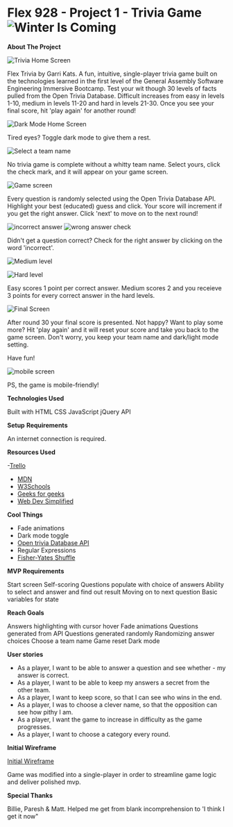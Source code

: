 # Flex 928 - Project 1 - Trivia Game ![Winter Is Coming](https://media.giphy.com/media/l378kZMdRzNm4wvhC/giphy.gif)

**About The Project**

![Trivia Home Screen](https://hosting.photobucket.com/images/ae120/thecrumblechronicles/home-screen.png)

Flex Trivia by Garri Kats. A fun, intuitive, single-player trivia game built on the technologies learned in the first level of the General Assembly Software Engineering Immersive Bootcamp. Test your wit though 30 levels of facts pulled from the Open Trivia Database. Difficult increases from easy in levels 1-10, medium in levels 11-20 and hard in levels 21-30. Once you see your final score, hit 'play again' for another round!

![Dark Mode Home Screen](https://hosting.photobucket.com/images/ae120/thecrumblechronicles/dark-mode-1.png)

Tired eyes? Toggle dark mode to give them a rest.

![Select a team name](https://hosting.photobucket.com/images/ae120/thecrumblechronicles/home-screen-team-name.png)

No trivia game is complete without a whitty team name. Select yours, click the check mark, and it will appear on your game screen.

![Game screen](https://hosting.photobucket.com/images/ae120/thecrumblechronicles/answer-select.png)

Every question is randomly selected using the Open Trivia Database API. Highlight your best (educated) guess and click. Your score will increment if you get the right answer. Click 'next' to move on to the next round!

![incorrect answer](https://hosting.photobucket.com/images/ae120/thecrumblechronicles/Incorrect.png)
![wrong answer check](https://hosting.photobucket.com/images/ae120/thecrumblechronicles/secret-answer.png)

Didn't get a question correct? Check for the right answer by clicking on the word 'incorrect'.

![Medium level](https://hosting.photobucket.com/images/ae120/thecrumblechronicles/medium.png)

![Hard level](https://hosting.photobucket.com/images/ae120/thecrumblechronicles/hard.png)

Easy scores 1 point per correct answer. Medium scores 2 and you receieve 3 points for every correct answer in the hard levels.

![Final Screen](https://hosting.photobucket.com/images/ae120/thecrumblechronicles/final.png)

After round 30 your final score is presented. Not happy? Want to play some more? Hit 'play again' and it will reset your score and take you back to the game screen. Don't worry, you keep your team name and dark/light mode setting.

Have fun!

![mobile screen](https://hosting.photobucket.com/images/ae120/thecrumblechronicles/Screen_Shot_2021-11-19_at_7.13.58_AM.png?width=450&height=278&crop=fill)

PS, the game is mobile-friendly!

**Technologies Used**

Built with
HTML
CSS
JavaScript
jQuery
API

**Setup** **Requirements**

An internet connection is required.

**Resources Used**

-[Trello](https://trello.com/b/KhSjZZCS/trivia-game)

- [MDN](https://developer.mozilla.org/en-US/)
- [W3Schools](https://www.w3schools.com/)
- [Geeks for geeks](Geeksforgeeks.org)
- [Web Dev Simplified](https://www.youtube.com/watch?v=rhzKDrUiJVk&t=6s)

**Cool Things**

- Fade animations
- Dark mode toggle
- [Open trivia Database API](https://opentdb.com/)
- Regular Expressions
- [Fisher-Yates Shuffle](https://www.geeksforgeeks.org/shuffle-a-given-array-using-fisher-yates-shuffle-algorithm/)

**MVP Requirements**

Start screen
Self-scoring
Questions populate with choice of answers
Ability to select and answer and find out result
Moving on to next question
Basic variables for state

**Reach Goals**

Answers highlighting with cursor hover
Fade animations
Questions generated from API
Questions generated randomly
Randomizing answer choices
Choose a team name
Game reset
Dark mode

**User stories**

- As a player, I want to be able to answer a question and see whether - my answer is correct.
- As a player, I want to be able to keep my answers a secret from the other team.
- As a player, I want to keep score, so that I can see who wins in the end.
- As a player, I was to choose a clever name, so that the opposition can see how pithy I am.
- As a player, I want the game to increase in difficulty as the game progresses.
- As a player, I want to choose a category every round.

**Initial Wireframe**

[Initial Wireframe](https://media.git.generalassemb.ly/user/38981/files/f4164080-40b5-11ec-9287-61b537bbde11)

Game was modified into a single-player in order to streamline game logic and deliver polished mvp.

**Special Thanks**

Billie, Paresh & Matt. Helped me get from blank incomprehension to 'I think I get it now"
